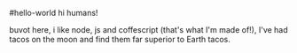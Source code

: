 #hello-world
hi humans!

buvot here, i like node, js and coffescript (that's what I'm made of!),
I've had tacos on the moon and find them far superior to Earth tacos.
